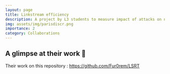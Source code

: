 ```yaml
---
layout: page
title: Linkstream efficiency
description: A project by L3 students to measure impact of attacks on networks
img: assets/img/parisdiscr.png
importance: 2
category: Collaborations
---
```


## A glimpse at their work 📖

Their work on this repository : https://github.com/Fur0rem/LSRT
